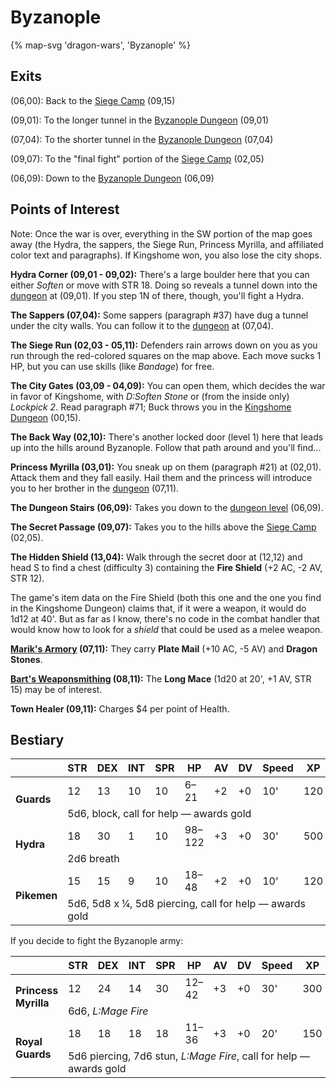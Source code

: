 # Byzanople

{% map-svg 'dragon-wars', 'Byzanople' %}

## Exits

(06,00): Back to the [Siege Camp](/dragon-wars/maps/siege-camp) (09,15)

(09,01): To the longer tunnel in the [Byzanople Dungeon](/dragon-wars/maps/byzanople-dungeon) (09,01)

(07,04): To the shorter tunnel in the [Byzanople Dungeon](/dragon-wars/maps/byzanople-dungeon) (07,04)

(09,07): To the "final fight" portion of the [Siege Camp](/dragon-wars/maps/siege-camp) (02,05)

(06,09): Down to the [Byzanople Dungeon](/dragon-wars/maps/byzanople-dungeon) (06,09)

## Points of Interest

Note: Once the war is over, everything in the SW portion of the map goes away (the Hydra, the sappers, the Siege Run, Princess Myrilla, and affiliated color text and paragraphs). If Kingshome won, you also lose the city shops.

**Hydra Corner (09,01 - 09,02):** There's a large boulder here that you can either *Soften* or move with STR 18. Doing so reveals a tunnel down into the [dungeon](/dragon-wars/maps/byzanople-dungeon) at (09,01). If you step 1N of there, though, you'll fight a Hydra.

**The Sappers (07,04):** Some sappers (paragraph #37) have dug a tunnel under the city walls. You can follow it to the [dungeon](/dragon-wars/maps/byzanople-dungeon) at (07,04).

**The Siege Run (02,03 - 05,11):** Defenders rain arrows down on you as you run through the red-colored squares on the map above. Each move sucks 1 HP, but you can use skills (like *Bandage*) for free.

**The City Gates (03,09 - 04,09):** You can open them, which decides the war in favor of Kingshome, with *D:Soften Stone* or (from the inside only) *Lockpick 2*. Read paragraph #71; Buck throws you in the [Kingshome Dungeon](/dragon-wars/maps/kingshome-dungeon) (00,15).

**The Back Way (02,10):** There's another locked door (level 1) here that leads up into the hills around Byzanople. Follow that path around and you'll find...

**Princess Myrilla (03,01):** You sneak up on them (paragraph #21) at (02,01). Attack them and they fall easily. Hail them and the princess will introduce you to her brother in the [dungeon](/dragon-wars/maps/byzanople-dungeon) (07,11).

**The Dungeon Stairs (06,09):** Takes you down to the [dungeon level](/dragon-wars/maps/byzanople-dungeon) (06,09).

**The Secret Passage (09,07):** Takes you to the hills above the [Siege Camp](/dragon-wars/maps/siege-camp) (02,05).

**The Hidden Shield (13,04):** Walk through the secret door at (12,12) and head S to find a chest (difficulty 3) containing the **Fire Shield** (+2 AC, -2 AV, STR 12).

The game's item data on the Fire Shield (both this one and the one you find in the Kingshome Dungeon) claims that, if it were a weapon, it would do 1d12 at 40'. But as far as I know, there's no code in the combat handler that would know how to look for a *shield* that could be used as a melee weapon.

**[Marik's Armory](/dragon-wars/things-and-stuff/#mariks-armory) (07,11):** They carry **Plate Mail** (+10 AC, -5 AV) and **Dragon Stones**.

**[Bart's Weaponsmithing](/dragon-wars/things-and-stuff/#barts-weaponsmithing) (08,11):** The **Long Mace** (1d20 at 20', +1 AV, STR 15) may be of interest.

**Town Healer (09,11):** Charges $4 per point of Health.

## Bestiary

<table>
  <thead>
    <tr>
      <th></th>
      <th>STR</th>
      <th>DEX</th>
      <th>INT</th>
      <th>SPR</th>
      <th>HP</th>
      <th>AV</th>
      <th>DV</th>
      <th>Speed</th>
      <th>XP</th>
    </tr>
  </thead>
  <tbody>
    <tr>
      <td rowspan=2><b>Guards</b></td>
      <td class="c">12</td>
      <td class="c">13</td>
      <td class="c">10</td>
      <td class="c">10</td>
      <td class="c">6&ndash;21</td>
      <td class="c">+2</td>
      <td class="c">+0</td>
      <td class="c">10'</td>
      <td class="c">120</td>
    </tr><tr>
      <td colspan=9>5d6, block, call for help — awards gold</td>
    </tr><tr>
      <td rowspan=2><b>Hydra</b></td>
      <td class="c">18</td>
      <td class="c">30</td>
      <td class="c">1</td>
      <td class="c">10</td>
      <td class="c">98&ndash;122</td>
      <td class="c">+3</td>
      <td class="c">+0</td>
      <td class="c">30'</td>
      <td class="c">500</td>
    </tr><tr>
      <td colspan=9>2d6 breath</td>
    </tr><tr>
      <td rowspan=2><b>Pikemen</b></td>
      <td class="c">15</td>
      <td class="c">15</td>
      <td class="c">9</td>
      <td class="c">10</td>
      <td class="c">18&ndash;48</td>
      <td class="c">+2</td>
      <td class="c">+0</td>
      <td class="c">10'</td>
      <td class="c">120</td>
    </tr><tr>
      <td colspan=9>5d6, 5d8 x ¼, 5d8 piercing, call for help — awards gold</td>
    </tr>
  </tbody>
</table>

If you decide to fight the Byzanople army:

<table>
  <thead>
    <tr>
      <th></th>
      <th>STR</th>
      <th>DEX</th>
      <th>INT</th>
      <th>SPR</th>
      <th>HP</th>
      <th>AV</th>
      <th>DV</th>
      <th>Speed</th>
      <th>XP</th>
    </tr>
  </thead>
  <tbody>
    <tr>
      <td rowspan=2><b>Princess Myrilla</b></td>
      <td class="c">12</td>
      <td class="c">24</td>
      <td class="c">14</td>
      <td class="c">30</td>
      <td class="c">12&ndash;42</td>
      <td class="c">+3</td>
      <td class="c">+0</td>
      <td class="c">30'</td>
      <td class="c">300</td>
    </tr><tr>
      <td colspan=9>6d6, <i>L:Mage Fire</i></td>
    </tr><tr>
      <td rowspan=2><b>Royal Guards</b></td>
      <td class="c">18</td>
      <td class="c">18</td>
      <td class="c">18</td>
      <td class="c">18</td>
      <td class="c">11&ndash;36</td>
      <td class="c">+3</td>
      <td class="c">+0</td>
      <td class="c">20'</td>
      <td class="c">150</td>
    </tr><tr>
      <td colspan=9>5d6 piercing, 7d6 stun, <i>L:Mage Fire</i>, call for help — awards gold</td>
    </tr>
  </tbody>
</table>
